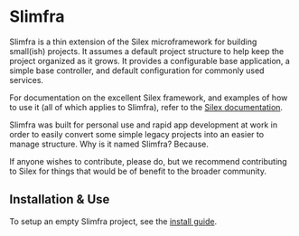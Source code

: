 # Slimfra #

Slimfra is a thin extension of the Silex microframework for building small(ish) projects.  It assumes a default project structure to help keep the project organized as it grows.  It provides a configurable base application, a simple base controller, and default configuration for commonly used services.

For documentation on the excellent Silex framework, and examples of how to use it (all of which applies to Slimfra), refer to the [Silex documentation](http://silex.sensiolabs.org/).

Slimfra was built for personal use and rapid app development at work in order to easily convert some simple legacy projects into an easier to manage structure.  Why is it named Slimfra?  Because.

If anyone wishes to contribute, please do, but we recommend contributing to Silex for things that would be of benefit to the broader community.

## Installation & Use ##

To setup an empty Slimfra project, see the [install guide](http://documentation.americancouncils.org/slimfra/install).